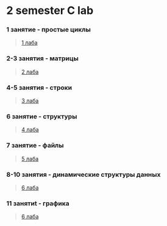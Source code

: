 # 2 semester C lab
### 1 занятие - простые циклы
> [1 лаба](https://github.com/Butonsusumom/C-labs/tree/master/1%20laba)
### 2-3 занятия - матрицы
> [2 лаба](https://github.com/Butonsusumom/C-labs/tree/master/2%20laba) 
### 4-5 занятия - строки
> [3 лаба](https://github.com/Butonsusumom/C-labs/tree/master/3%20laba)
### 6 занятие - структуры
> [4 лаба](https://github.com/Butonsusumom/C-labs/tree/master/4%20laba)
### 7 занятие - файлы
> [5 лаба](https://github.com/Butonsusumom/C-labs/tree/master/5%20laba)
### 8-10 занятия - динамические структуры данных
> [6 лаба](https://github.com/Butonsusumom/C-labs/tree/master/6%20laba)
### 11 занятиt - графика
> [6 лаба](https://github.com/Butonsusumom/C-labs/tree/master/7%20laba)

>>
>>
>>

